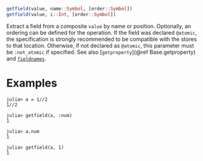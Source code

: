 ```julia
getfield(value, name::Symbol, [order::Symbol])
getfield(value, i::Int, [order::Symbol])
```

Extract a field from a composite `value` by name or position. Optionally, an ordering can be defined for the operation. If the field was declared `@atomic`, the specification is strongly recommended to be compatible with the stores to that location. Otherwise, if not declared as `@atomic`, this parameter must be `:not_atomic` if specified. See also [`getproperty`](@ref Base.getproperty) and [`fieldnames`](@ref).

# Examples

```jldoctest
julia> a = 1//2
1//2

julia> getfield(a, :num)
1

julia> a.num
1

julia> getfield(a, 1)
1
```
